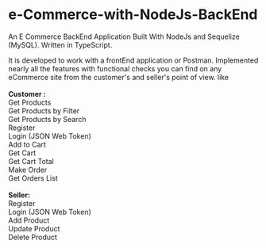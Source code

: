 # e-Commerce-with-NodeJs-BackEnd
An E Commerce BackEnd Application Built With NodeJs and Sequelize (MySQL). Written in TypeScript.

It is developed to work with a frontEnd application or Postman. Implemented nearly all the features with functional checks you can find on any eCommerce site from the customer's and seller's point of view. like
<br /><br />**Customer :**<br />
	Get Products<br />
	Get Products by Filter<br />
	Get Products by Search<br />
	Register<br />
	Login (JSON Web Token)<br />
	Add to Cart<br />
	Get Cart<br />
	Get Cart Total<br />
	Make Order<br />
	Get Orders List<br /><br />
**Seller:**<br />
	Register<br />
	Login (JSON Web Token)<br />
	Add Product<br />
	Update Product<br />
	Delete Product<br />
	
